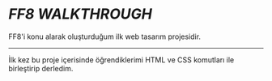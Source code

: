 # ***FF8 WALKTHROUGH***

FF8'i konu alarak oluşturduğum ilk web tasarım projesidir.

---

İlk kez bu proje içerisinde öğrendiklerimi HTML ve CSS komutları ile birleştirip derledim.
